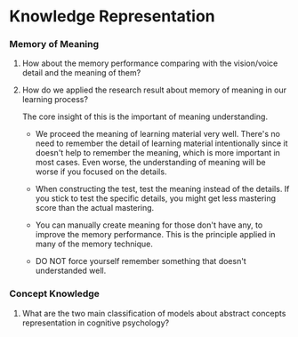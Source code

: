 # Knowledge Representation

### Memory of Meaning

1. How about the memory performance comparing with the vision/voice detail and the meaning of them?

2. How do we applied the research result about memory of meaning in our learning process?

	The core insight of this is the important of meaning understanding.

	- We proceed the meaning of learning material very well. There's no need to remember the detail of learning material intentionally since it doesn't help to remember the meaning, which is more important in most cases. Even worse, the understanding of meaning will be worse if you focused on the details.
	
	- When constructing the test, test the meaning instead of the details. If you stick to test the specific details, you might get less mastering score than the actual mastering. 

	- You can manually create meaning for those don't have any, to improve the memory performance. This is the principle applied in many of the memory technique.
	
	- DO NOT force yourself remember something that doesn't understanded well.



### Concept Knowledge

1. What are the two main classification of models about abstract concepts representation in cognitive psychology?

	
